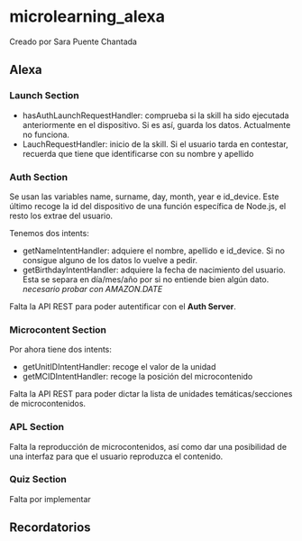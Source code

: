 # microlearning_alexa
Creado por Sara Puente Chantada

## Alexa
### Launch Section
* hasAuthLaunchRequestHandler: comprueba si la skill ha sido ejecutada anteriormente en el dispositivo. Si es así, guarda los datos. Actualmente no funciona.
* LauchRequestHandler: inicio de la skill. Si el usuario tarda en contestar, recuerda que tiene que identificarse con su nombre y apellido
### Auth Section
Se usan las variables name, surname, day, month, year e id_device. Este último recoge la id del dispositivo de una función específica de Node.js, el resto los extrae del usuario.

Tenemos dos intents:
* getNameIntentHandler: adquiere el nombre, apellido e id_device. Si no consigue alguno de los datos lo vuelve a pedir.
* getBirthdayIntentHandler: adquiere la fecha de nacimiento del usuario. Esta se separa en día/mes/año por si no entiende bien algún dato. *necesario probar con AMAZON.DATE*

Falta la API REST para poder autentificar con el **Auth Server**.
### Microcontent Section
Por ahora tiene dos intents:
* getUnitIDIntentHandler: recoge el valor de la unidad
* getMCIDIntentHandler: recoge la posición del microcontenido

Falta la API REST para poder dictar la lista de unidades temáticas/secciones de microcontenidos.
### APL Section
Falta la reproducción de microcontenidos, así como dar una posibilidad de una interfaz para que el usuario reproduzca el contenido. 
### Quiz Section
Falta por implementar
## Recordatorios
